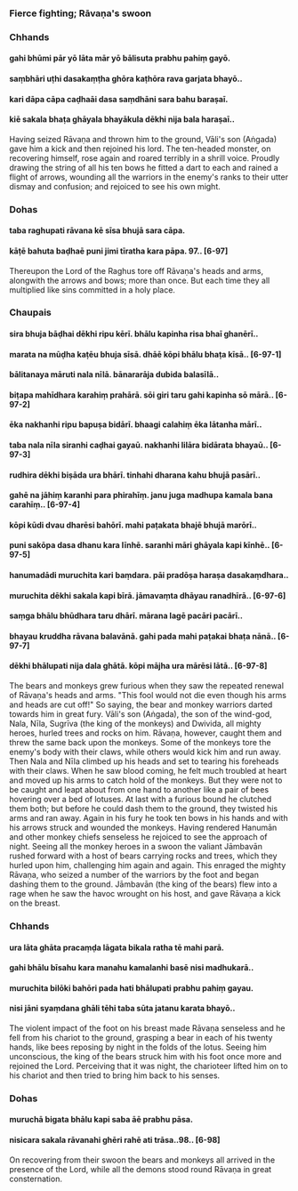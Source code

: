 ### Fierce fighting; Rāvaṇa's swoon

### Chhands

#### gahi bhūmi pār yō lāta mār yō bālisuta prabhu pahiṃ gayō.
#### saṃbhāri uṭhi dasakaṃṭha ghōra kaṭhōra rava garjata bhayō..
#### kari dāpa cāpa caḍhaāi dasa saṃdhāni sara bahu baraṣaī.
#### kiē sakala bhaṭa ghāyala bhayākula dēkhi nija bala haraṣaī..

Having seized Rāvaṇa and thrown him to the ground, Vāli's son (Aṅgada) gave him a kick and then rejoined his lord. The ten-headed monster, on recovering himself, rose again and roared terribly in a shrill voice. Proudly drawing the string of all his ten bows he fitted a dart to each and rained a flight of arrows, wounding all the warriors in the enemy's ranks to their utter dismay and confusion; and rejoiced to see his own might.

### Dohas

#### taba raghupati rāvana kē sīsa bhujā sara cāpa.
#### kāṭē bahuta baḍhaē puni jimi tīratha kara pāpa. 97.. [6-97]

Thereupon the Lord of the Raghus tore off Rāvaṇa's heads and arms, alongwith the arrows and bows; more than once. But each time they all multiplied like sins committed in a holy place.

### Chaupais

#### sira bhuja bāḍhai dēkhi ripu kērī. bhālu kapinha risa bhaī ghanērī..
#### marata na mūḍha kaṭēu bhuja sīsā. dhāē kōpi bhālu bhaṭa kīsā.. [6-97-1]
#### bālitanaya māruti nala nīlā. bānararāja dubida balasīlā..
#### biṭapa mahīdhara karahiṃ prahārā. sōi giri taru gahi kapinha sō mārā.. [6-97-2]
#### ēka nakhanhi ripu bapuṣa bidārī. bhaagi calahiṃ ēka lātanha mārī..
#### taba nala nīla siranhi caḍhai gayaū. nakhanhi lilāra bidārata bhayaū.. [6-97-3]
#### rudhira dēkhi biṣāda ura bhārī. tinhahi dharana kahu bhujā pasārī..
#### gahē na jāhiṃ karanhi para phirahīṃ. janu juga madhupa kamala bana carahīṃ.. [6-97-4]
#### kōpi kūdi dvau dharēsi bahōrī. mahi paṭakata bhajē bhujā marōrī..
#### puni sakōpa dasa dhanu kara līnhē. saranhi māri ghāyala kapi kīnhē.. [6-97-5]
#### hanumadādi muruchita kari baṃdara. pāi pradōṣa haraṣa dasakaṃdhara..
#### muruchita dēkhi sakala kapi bīrā. jāmavaṃta dhāyau ranadhīrā.. [6-97-6]
#### saṃga bhālu bhūdhara taru dhārī. mārana lagē pacāri pacārī..
#### bhayau kruddha rāvana balavānā. gahi pada mahi paṭakai bhaṭa nānā.. [6-97-7]
#### dēkhi bhālupati nija dala ghātā. kōpi mājha ura mārēsi lātā.. [6-97-8]

The bears and monkeys grew furious when they saw the repeated renewal of Rāvaṇa's heads and arms. "This fool would not die even though his arms and heads are cut off!" So saying, the bear and monkey warriors darted towards him in great fury. Vāli's son (Aṅgada), the son of the wind-god, Nala, Nīla, Sugrīva (the king of the monkeys) and Dwivida, all mighty heroes, hurled trees and rocks on him. Rāvaṇa, however, caught them and threw the same back upon the monkeys. Some of the monkeys tore the enemy's body with their claws, while others would kick him and run away. Then Nala and Nīla climbed up his heads and set to tearing his foreheads with their claws. When he saw blood coming, he felt much troubled at heart and moved up his arms to catch hold of the monkeys. But they were not to be caught and leapt about from one hand to another like a pair of bees hovering over a bed of lotuses. At last with a furious bound he clutched them both; but before he could dash them to the ground, they twisted his arms and ran away. Again in his fury he took ten bows in his hands and with his arrows struck and wounded the monkeys. Having rendered Hanumān and other monkey chiefs senseless he rejoiced to see the approach of night. Seeing all the monkey heroes in a swoon the valiant Jāmbavān rushed forward with a host of bears carrying rocks and trees, which they hurled upon him, challenging him again and again. This enraged the mighty Rāvaṇa, who seized a number of the warriors by the foot and began dashing them to the ground. Jāmbavān (the king of the bears) flew into a rage when he saw the havoc wrought on his host, and gave Rāvaṇa a kick on the breast.

### Chhands

#### ura lāta ghāta pracaṃḍa lāgata bikala ratha tē mahi parā.
#### gahi bhālu bīsahu kara manahu kamalanhi basē nisi madhukarā..
#### muruchita bilōki bahōri pada hati bhālupati prabhu pahiṃ gayau.
#### nisi jāni syaṃdana ghāli tēhi taba sūta jatanu karata bhayō..

The violent impact of the foot on his breast made Rāvaṇa senseless and he fell from his chariot to the ground, grasping a bear in each of his twenty hands, like bees reposing by night in the folds of the lotus. Seeing him unconscious, the king of the bears struck him with his foot once more and rejoined the Lord. Perceiving that it was night, the charioteer lifted him on to his chariot and then tried to bring him back to his senses.

### Dohas

#### muruchā bigata bhālu kapi saba āē prabhu pāsa.
#### nisicara sakala rāvanahi ghēri rahē ati trāsa..98.. [6-98]

On recovering from their swoon the bears and monkeys all arrived in the presence of the Lord, while all the demons stood round Rāvaṇa in great consternation.
